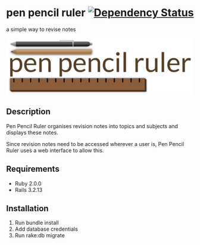 # pen pencil ruler [![Dependency Status](https://gemnasium.com/jackhughesweb/PenPencilRuler.svg)](https://gemnasium.com/jackhughesweb/PenPencilRuler)
a simple way to revise notes

![Pen Pencil Ruler Logo](app/assets/images/hero.png)

## Description

Pen Pencil Ruler organises revision notes into topics and subjects and displays these notes.

Since revision notes need to be accessed wherever a user is, Pen Pencil Ruler uses a web interface to allow this.

## Requirements

* Ruby 2.0.0
* Rails 3.2.13

## Installation

1. Run bundle install
2. Add database credentials
3. Run rake:db migrate
